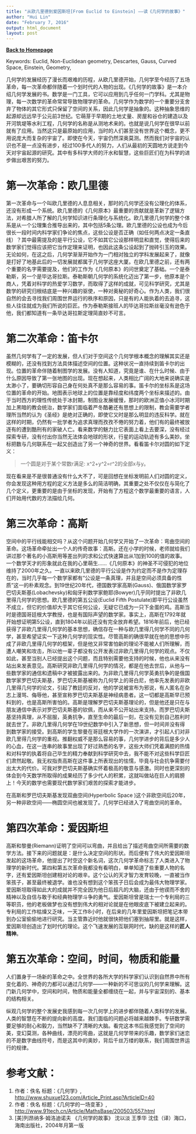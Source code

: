 ```yaml
---
title: "从欧几里德到爱因斯坦[From Euclid to Einstein] ——读《几何学的故事》"
author: "Hui Lin"
date: "February 7, 2016"
output: html_document
layout: post
---
```



**[Back to Homepage](http://hui1987.com)**

Keywords: Euclid, Non-Euclidean geometry, Descartes, Gauss, Curved Space, Einstein, Geometry, 

几何学的发展经历了漫长而艰难的历程，从欧几里德开始，几何学至今经历了五场革命，每一次革命都伴随着一个划时代的人物的出现。《几何学的故事》是一本介绍几何学发展的书。数学是一门工具，它可以应用到几乎任何一门学科。尤其是物理，每一次数学的革命常常导致物理学的革命。几何学作为数学的一个重要分支舍弃了物体的其它形式只保留了空间的关系，因此几何学是抽象的。这种抽象思维的起源却远远早于公元前3世纪。它萌芽于早期的土地丈量、房屋和谷仓的建造以及开河筑堤等水利工程，几何学的名称是从测地术来的。也就是说几何学在很早以前就有了应用。当然这只是最原始的应用，当时的人们甚至没有世界这个概念，更不用说庞大而复杂的宇宙了。即使在今天，宇宙仍然深奥莫测。然而我们对宇宙的认识也不是一点没有进步，经过100多代人的努力，人们从最初的天圆地方说走到今天对宇宙起源的研究。其中有多科学大师的汗水和智慧，这些巨匠们在为科学的进步做出艰苦的努力。

# 第一次革命：欧几里德

第一次革命与一个叫欧几里德的人息息相关，那时的几何学还没有公理化的体系，还没有形成一个系统。欧几里德的《几何原本》最重要的贡献就是革新了逻辑方法，对希腊人所了解的几何学知识进行条理化与系统化。欧几里德几何学的整个体系是从一个公理集合推导出来的，其中包括5条公理。欧几里德的公设也成为今后很长一段时间内科学家们争论的焦点，这些公设是否正确（如任何两点决定一条直线）？其中最需提及的是平行公设，它不如其它公设那样明显和直觉，使得后来的数学家们觉得应该把它当作定理来证明，也因此这条公设起到了抛砖引玉的效果。无论如何，在这之后，几何学渐渐开始作为一门相对独立的学科发展起来了，就像是打好了地基此后的一切发展就都属于几何学这座大厦。在欧几里德之前，还有两个重要的名字需要提及，他们的工作为《几何原本》的问世奠定了基础。一个是泰勒斯，另一个是毕达哥拉斯。泰勒斯朝几何学的系统化迈出了第一步，他原本是个商人，凭着对科学的热爱学习数学，而取得了这样的成就，可见科学研究，尤其是数学的研究归根结底是一种兴趣的驱使，一种对奥秘的好奇心。作为人类，我们很自然的会去寻找我们周围世界运行的秩序和原因，只是有的人能执着的去追寻，这些人往往就成为我们所说的巨匠。作为泰勒斯接班人的毕达哥拉斯丝毫没有逊色于他，我们都知道有一条毕达哥拉斯定理简直妙不可言。

# 第二次革命：笛卡尔

虽然几何学有了一定的发展，但人们对于空间这个几何学根本概念的理解其实还是模糊的，还没有找到方法具体描述空间的位置。这种状况一直持续到笛卡尔的出现。位置的革命伴随着制图学的发展。没有人知道，究竟是谁、在什么时候、由于什么原因导致了第一张地图的出现。现在想起来，人类相比广阔的大地来说确实是太渺小了，要确切形容自己身在何处真不是那么容易的事。笛卡尔的坐标系是这场位置的革命的开始。地图表示地球上的位置是靠经度和纬度两个坐标来描述的。由于当时西方的理性传统处于冰封期，制图业发展缓慢，那时的欧洲正值小冰河时期加上黑暗的教会统治，数学家们面临着严冬酷暑还有思想上的限制，教会需要学者理所当然的认为《圣经》是绝对正确的，即使它又时是那么明显的违反科学。就在这样的时期，仍然有一批学者为追求真理而孜孜不倦的努力着，他们有的最终被放逐有的遭到酷刑有的家破人亡。看来数学的魅力比它表面上看上去要深，没有经过探索专研，没有付出你当然无法体会地球的形状，行星的运动轨迹有多么美妙。坐标把数与几何联系在一起又创造出了另一个神奇的世界。看看笛卡尔对圆的如下定义：

> 一个圆是对于某个常数r满足: x^2+y^2=r^2的全部x与y。

现在看来是不是很普通没有什么大不了，可是回想在坐标发明前人们对圆的定义，你会发现这种用方程的定义方法是多么的简洁明确，其重要之处不仅仅在与简化了几个定义，更重要的是由于坐标的发现，开始有了方程这个数学最重要的语言，人们开始用代数的方法描绘几何。

# 第三次革命：高斯

空间中的平行线能相交吗？从这个问题开始几何学又开始了一次革命：弯曲空间的革命。这场革命牵扯出一个人的传奇故事：高斯。还在小学的时候，老师就给我们讲过那个著名的小高斯用等差出列的求和公式快速算出从1加到100的值的故事。一个数学天才的形象就此在我的心里萌生……《几何原本》的神圣不可侵犯的地位维持了2000年之久。一直以来欧几里德的平行公设是作为约定而不是作为定理存在的，当时几乎每一个数学家都有“公设是一条真理，并且是空间必须具备的性质”这一的朴素观念。到19世纪20年代，德国数学家高斯(Gauss)、俄国数学家罗巴切夫斯基(Lobachevsky)和匈牙利数学家鲍耶(Bowyer)几乎同时提出了非欧几里得几何学的思想。欧几里德的第五公设(Euclid Fifth Postulate)即平行公设虽然不成立，但它的价值却大于其它任何公设，无疑它已成为一只下金蛋的鸡。高斯当时是德国哥廷根大学教授，也是有国际声望的数学家。事实上，高斯在1792年就开始想证明第5公设，直到1804年以前还没有完全放弃希望。1816年前后，他已经获得了非欧几里得几何学的基本思想，确信存在一种与欧几里得几何学不同的几何学，甚至希望证实一下这种几何学的现实性。尽管高斯的确很早就在他的思想中形成了非欧几里得几何学的框架，但是他又非常害怕新的理论不能被人们所理解，而遭人嘲笑和攻击，所以他一辈子都没有公开发表过非欧几里得几何学的观点。不仅如此，甚至当别人已经提出这个问题，而且特别需要他支持的时候，他也从来没有站出来发表意见。高斯研究非欧几里得几何学的情况，都是在他去世后，从他与一些数学家的通信和遗稿中才被披露出来的。为非欧几里得几何学英勇抗争的是俄国数学家罗巴切夫斯基，罗巴切夫斯基被称为几何学上的哥白尼，他率先发表的非欧几里得几何学的论文，引起了教廷的反对，他的学说被宣布为邪说，有人匿名在杂志上漫骂、侮辱他，甚至宣称罗巴切夫斯基是神经病患者。这一切都是高斯早已预料到的，也是高斯所害怕的。高斯是理解罗巴切夫斯基理论的，但是他还是只在与朋友通信中表示对罗巴切夫斯基的钦佩，而从来不公开站出来支持。而罗巴切夫斯基坚持真理，从不屈服，英勇抗争，直至生命的最后一刻，在没有见到自己胜利时就去世了。非欧几里得几何学在19世纪数学中引入了新思想，但一时间并没有得到数学家的接受。到高斯的学生黎曼在哥廷根大学作的一次演讲，才引起人们对非欧几里得几何学的重视。推翻权威不是那么容易的事，几何学进步的背后是多少人的心血，在这一连串的故事里出现了好过熟悉的名字，这些大师们凭着满腔的热情和对科学的执着将自己毕生的精力奉献到科学研究中去，我不能不对这些科学巨匠们肃然起敬。我无权指责高斯在这件事上所表现出的怯懦，毕竟与社会抗争需要付出太大的代价。可我对罗巴切夫斯基确实怀着极高的敬意与感激。同时也更深刻的体会到今天数学所取得的成果经历了多少代人的积累，这就叫做站在巨人的肩膀上！今天的数学也需要现代数学家们艰苦的探索才能进步。

在高斯和罗巴切夫斯基发现双曲空间(Hyperbolic Space )这个非欧空间后20年，另一种非欧空间——椭圆空间也被发现了。几何学已经进入了弯曲空间的革命。


# 第四次革命：爱因斯坦

高斯和黎曼(Riemann)证明了空间可以弯曲，并且给出了描述弯曲空间所需要的数学方法。接下来的问题就是：是什么决定空间的形状。而后便有了伟大的爱因斯坦发起的这场革命，他提出了时空这个新名词，这次几何学革命标志了人类进入了物理学的新时代。第四和第五次革命我都没有看明白，单单知道了些重要人物的名字，还有爱因斯坦创建相对论的艰辛。这个公认的天才智力发育较晚，一直被当作笨孩子，甚至最终被退学。谁也没有想到这个笨孩子日后会成为最伟大物理学家。爱因斯坦取得如此大的成就并不完全因为他日后超凡的大脑，还由于他锲而不舍的精神以及自信与敢于和经典物理学斗争的勇气。爱因斯坦曾是瑞士一个专利局的三等职员，他的老板做梦也没有想到伟大的相对论就是在他眼皮底下被建立起来的。专利局的工作枯燥又乏味，一天工作8小时，在后来的几年里爱因斯坦把笔记本带到办公室偷偷地进行研究。当主管靠近时他就很快把他们塞到抽屉里。就是这样，爱因斯坦创造出了划时代的理论。这个飞速发展的互联网时代，缺的是这样的**匠人精神**。

# 第五次革命：空间，时间，物质和能量

人们置身于一场新的革命之中。全世界的各所大学的科学家们认识到自然界中所有变化着的、神奇的力都可以通过几何学——一种新的不可思议的几何学来理解。这门新几何学中，空间和时间，物质和能量全都缠绕在一起，并与宇宙深刻的、基本的结构相关。

纵观几何学的整个发展史我感到每一次几何学上的进步都伴随着人类科学的发展。人类的智慧在不断的提向新的高度。我们面临的问题必将越来越棘手。专研数学需要足够的耐心和毅力，当然缺不了清晰的大脑。看完这本书后我感觉到了空间的美，变幻莫测，各种曲线，漂亮的弯曲，这就是几何学带来的乐趣，数学家们迷恋的不是数字曲线符号，而是这其中的奥妙，背后千丝万缕的联系，我们周围世界运行的规律。


# 参考文献：

1. 作者：佚名   标题：《几何学》, http://www.shuxue123.com/Article_Print.asp?ArticleID=40
1. 作者：佚名   标题：《几何学的一场变革》, http://www.91tech.cn/Article/MathsBase/200503/557.html
1. [美]列昂纳多·姆洛迪诺夫  《几何学的故事》  沈以淡 王季华 沈佳（译）海口，海南出版社，2004年月第一版